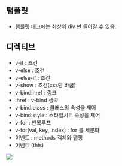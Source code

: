 ## 탬플릿 
- 탬플릿 태그에는 최상위 div 만 들어갈 수 있음.

## 디렉티브
- v-if : 조건
- v-else : 조건
- v-else-if : 조건
- v-show : 조건(css만 바꿈)
- v-bind:href : 링크
- :href : v-bind 생략
- v-bind:class : 클래스의 속성을 제어
- v-bind:style : 스타일시트 속성을 제어
- v-for : 반복루프
- v-for(val, key, index) : for 를 세분화
- 이벤트 : methods 객체와 맵핑
- 이벤트 (this)
<img src="../vue-method-this.png" />
